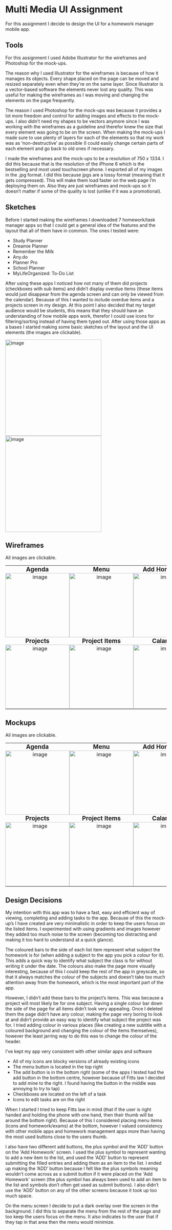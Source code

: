 <style>
  table{
  border: none;
  }
  td{
  padding: 0px;
  margin: 0px;
  border: none;
  text-align: center;
  }
  tr{
    border: none;
  }
  h3{
  padding: 0px;
  margin: 0px;
  }
  </style>

# Multi Media UI Assignment

For this assignment I decide to design the UI for a homework manager mobile app.

## Tools

For this assignment I used Adobe Illustrator for the wireframes and Photoshop for the mock-ups.

The reason why I used Illustrator for the wireframes is because of how it manages its objects. Every shape placed on the page can be moved and resized separately even when they're on the same layer. Since Illustrator is a vector-based software the elements never lost any quality. This was useful for making the wireframes as I was moving and changing the elements on the page frequently. 

The reason I used Photoshop for the mock-ups was because it provides a lot more freedom and control for adding images and effects to the mock-ups. I also didn’t need my shapes to be vectors anymore since I was working with the wireframes as a guideline and therefor knew the size that every element was going to be on the screen. When making the mock-ups I made sure to use plenty of layers for each of the elements so that my work was as ‘non-destructive’ as possible (I could easily change certain parts of each element and go back to old ones if necessary.

I made the wireframes and the mock-ups to be a resolution of 750 x 1334. I did this because that is the resolution of the iPhone 6 which is the bestselling and most used touchscreen phone. I exported all of my images in the .jpg format. I did this because jpgs are a lossy format (meaning that it gets compressed). This will make them load faster on the web page I’m deploying them on. Also they are just wireframes and mock-ups so it doesn’t matter if some of the quality is lost (unlike if it was a promotional).


## Sketches

Before I started making the wireframes I downloaded 7 homework/task manager apps so that I could get a general idea of the features and the layout that all of them have in common. The ones I tested were:
- Study Planner
- Dreamie Planner
- Remember the Milk
- Any.do
- Planner Pro
- School Planner
- MyLifeOrganized: To-Do List

After using these apps I noticed how not many of them did projects (checkboxes with sub items) and didn’t display overdue items (these items would just disappear from the agenda screen and can only be viewed from the calendar). Because of this I wanted to include overdue items and a projects screen in my design. At this point I also decided that my target audience would be students, this means that they should have an understanding of how mobile apps work, therefor I could use icons for filtering/sorting instead of having them typed out. After using those apps as a bases I started making some basic sketches of the layout and the UI elements (the images are clickable).


<a href="imgs/multimedia/sketches/Scan1.jpg">
<img src="imgs/multimedia/sketches/Scan1.jpg" alt="image" width="300"/>
 </a>
 <a href="imgs/multimedia/sketches/Scan2.jpg">
<img src="imgs/multimedia/sketches/Scan2.jpg" alt="image" width="300"/>
 </a>

## Wireframes
All images are clickable.

<table>
  <tr>
    <td>
      <h3>Agenda</h3>
        <a href="imgs/multimedia/wireframes/Wireframe-Homework.jpg">
          <img src="imgs/multimedia/wireframes/Wireframe-Homework.jpg" alt="image" width="200" />
        </a>
    </td>
    <td>
      <h3>Menu</h3>
        <a href="imgs/multimedia/wireframes/Wireframe-Menu.jpg">
          <img src="imgs/multimedia/wireframes/Wireframe-Menu.jpg" alt="image" width="200"/>
        </a>
    </td>
    <td>
      <h3>Add Homework</h3>
        <a href="imgs/multimedia/wireframes/Wireframe-AddHomework.jpg">
          <img src="imgs/multimedia/wireframes/Wireframe-AddHomework.jpg" alt="image" width="200"/>
        </a>
    </td>
  </tr>
  
  <tr>
    <td>
      <h3>Projects</h3>
        <a href="imgs/multimedia/wireframes/Wireframe-Projects.jpg">
          <img src="imgs/multimedia/wireframes/Wireframe-Projects.jpg" alt="image" width="200"/>
        </a>
    </td>
    <td>
      <h3>Project Items</h3>
        <a href="imgs/multimedia/wireframes/Wireframe-ProjectItems.jpg">
          <img src="imgs/multimedia/wireframes/Wireframe-ProjectItems.jpg" alt="image" width="200"/>
        </a>
    </td>
    <td>
      <h3>Calander</h3>
        <a href="imgs/multimedia/wireframes/Wireframe-Calander.jpg">
          <img src="imgs/multimedia/wireframes/Wireframe-Calander.jpg" alt="image" width="200"/>
        </a>
    </td>
  </tr>
</table>

## Mockups
All images are clickable.

<table>
  <tr>
    <td>
      <h3>Agenda</h3>
        <a href="imgs/multimedia/mockups/Mockup-Homework.jpg">
          <img src="imgs/multimedia/mockups/Mockup-Homework.jpg" alt="image" width="200"/>
        </a>
    </td>
    <td>
      <h3>Menu</h3>
        <a href="imgs/multimedia/mockups/Mockup-Menu.jpg">
          <img src="imgs/multimedia/mockups/Mockup-Menu.jpg" alt="image" width="200">
        </a>
    </td>
    <td>
      <h3>Add Homework</h3>
        <a href="imgs/multimedia/mockups/Mockup-AddHomework.jpg">
          <img src="imgs/multimedia/mockups/Mockup-AddHomework.jpg" alt="image" width="200">
        </a>
    </td>
  </tr>
  
  <tr>
    <td>
      <h3>Projects</h3>
        <a href="imgs/multimedia/mockups/Mockup-Projects.jpg">
          <img src="imgs/multimedia/mockups/Mockup-Projects.jpg" alt="image" width="200">
        </a>
    </td>
    <td>
      <h3>Project Items</h3>
        <a href="imgs/multimedia/mockups/Mockup-ProjectItems.jpg">
          <img src="imgs/multimedia/mockups/Mockup-ProjectItems.jpg" alt="image" width="200">
        </a>
    </td>
    <td>
      <h3>Calander</h3>
        <a href="imgs/multimedia/mockups/Mockup-Calander.jpg">
          <img src="imgs/multimedia/mockups/Mockup-Calander.jpg" alt="image" width="200">
      </a>
    </td>
  </tr>
</table>

## Design Decisions

My intention with this app was to have a fast, easy and efficient way of viewing, completing and adding tasks to the app. Because of this the mock-up’s I have created are very minimalistic in order to keep the users focus on the listed items. I experimented with using gradients and images however they added too much noise to the screen (becoming too distracting and making it too hard to understand at a quick glance).

The coloured bars to the side of each list item represent what subject the homework is for (when adding a subject to the app you pick a colour for it). This adds a quick way to identify what subject the class is for without writing it under the date. The colours also make the page more visually interesting, because of this I could keep the rest of the app in greyscale, so that it always matches the colour of the subjects and doesn’t take too much attention away from the homework, which is the most important part of the app.

However, I didn’t add these bars to the project’s items. This was because a project will most likely be for one subject. Having a single colour bar down the side of the page for all items didn’t look very appealing. Once I deleted them the page didn’t have any colour, making the page very boring to look at and didn’t provide an easy way to identify what subject the project was for. I tried adding colour in various places (like creating a new subtitle with a coloured background and changing the colour of the items themselves), however the least jarring way to do this was to change the colour of the header.

I’ve kept my app very consistent with other similar apps and software
-	All of my icons are blocky versions of already existing icons
-	The menu button is located in the top right
-	The add button is in the bottom right (some of the apps I tested had the add button in the bottom centre, however because of Fitts law I decided to add mine to the right. I found having the button in the middle was annoying to try to tap)
- Checkboxes are located on the left of a task
- Icons to edit tasks are on the right

When I started I tried to keep Fitts law in mind (that if the user is right handed and holding the phone with one hand, then their thumb will be around the bottom right). Because of this I considered placing menu items (icons and homework/exams) at the bottom, however I valued consistency with other mobile apps and homework management apps more than having the most used buttons close to the users thumb. 

I also have two different add buttons, the plus symbol and the ‘ADD’ button on the 'Add Homework' screen. I used the plus symbol to represent wanting to add a new item to the list, and used the 'ADD' button to represent submitting the filled entries and adding them as an item to the list. I ended up making the ‘ADD’ button because I felt like the plus symbols meaning wouldn’t come across as a submit button if it were placed on the 'Add Homework' screen (the plus symbol has always been used to add an item to the list and symbols don’t often get used as submit buttons). I also didn’t use the 'ADD' button on any of the other screens because it took up too much space.

On the menu screen I decide to put a dark overlay over the screen in the background. I did this to separate the menu from the rest of the page and too keep the users focus on the menu. It also indicates to the user that if they tap in that area then the menu would minimize.
